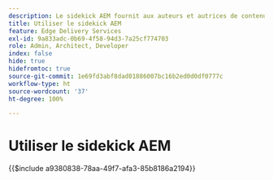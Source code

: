 ```yaml
---
description: Le sidekick AEM fournit aux auteurs et autrices de contenu une barre d’outils contenant des options contextuelles afin qu’ils puissent modifier, prévisualiser et publier leur contenu directement à partir des pages de votre site web.
title: Utiliser le sidekick AEM
feature: Edge Delivery Services
exl-id: 9a833adc-0b69-4f58-94d3-7a25cf774703
role: Admin, Architect, Developer
index: false
hide: true
hidefromtoc: true
source-git-commit: 1e69fd3abf8dad01886007bc16b2ed0d0df0777c
workflow-type: ht
source-wordcount: '37'
ht-degree: 100%

---
```


# Utiliser le sidekick AEM

{{$include a9380838-78aa-49f7-afa3-85b8186a2194}}
